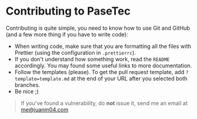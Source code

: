 # Contributing to PaseTec

Contributing is quite simple, you need to know how to use Git and GitHub (and a few more thing if you have to write code):
- When writing code, make sure that you are formatting all the files with Prettier (using the configuration in `.prettierrc`).
- If you don't understand how something work, read the `README` accordingly. You may found some useful links to more documentation.
- Follow the templates (please). To get the pull request template, add `?template=template.md` at the end of your URL after you selected both branches.
- Be nice ;)

> If you've found a vulnerability, do **not** issue it, send me an email at me@juanm04.com